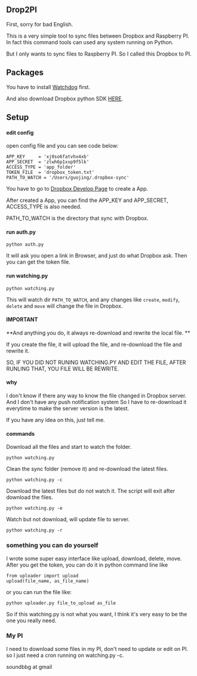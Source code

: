 ## Drop2PI ##

First, sorry for bad English.

This is a very simple tool to sync files between Dropbox and Raspberry PI. In fact this command tools can used any system running on Python.

But I only wants to sync files to Raspberry PI. So I called this Dropbox to PI.

## Packages ##

You have to install [Watchdog](https://github.com/gorakhargosh/watchdog) first.

And also download Dropbox python SDK [HERE](https://www.dropbox.com/developers/core/sdk).

## Setup ##

#### edit config ####

open config file and you can see code below:

	APP_KEY     = 'xj0so6fatvhx4xb'
	APP_SECRET  = 'zlwh6p1xvp9f5lk'
	ACCESS_TYPE = 'app_folder'
	TOKEN_FILE  = 'dropbox_token.txt'
	PATH_TO_WATCH = '/Users/guojing/.dropbox-sync'

You have to go to [Dropbox Develop Page](https://www.dropbox.com/developers/apps) to create a App.

After created a App, you can find the APP_KEY and APP_SECRET, ACCESS_TYPE is also needed.

PATH_TO_WATCH is the directory that sync with Dropbox.

#### run auth.py ####

	python auth.py

It will ask you open a link in Browser, and just do what Dropbox ask. Then you can get the token file.

#### run watching.py ####

	python watching.py

This will watch dir `PATH_TO_WATCH`, and any changes like `create`, `modify`, `delete` and `move` will change the file in Dropbox.

#### IMPORTANT ###

**And anything you do, it always re-download and rewrite the local file. **

If you create the file, it will upload the file, and re-download the file and rewrite it.

SO, IF YOU DID NOT RUNING WATCHING.PY AND EDIT THE FILE, AFTER RUNLING THAT, YOU FILE WILL BE REWRITE.

#### why ####

I don't know if there any way to know the file changed in Dropbox server. And I don't have any push notification system So I have to re-download it everytime to make the server version is the latest.

If you have any idea on this, just tell me.

#### commands ####

Download all the files and start to watch the folder.

	python watching.py

Clean the sync folder (remove it) and re-download the latest files.

	python watching.py -c

Download the latest files but do not watch it. The script will exit after download the files.

	python watching.py -e

Watch but not download, will update file to server.

	python watching.py -r

### something you can do yourself ###

I wrote some super easy interface like upload, download, delete, move. After you get the token, you can do it in python command line like

	from uploader import upload
	upload(file_name, as_file_name)

or you can run the file like:

	python uploader.py file_to_upload as_file

So if this watching.py is not what you want, I think it's very easy to be the one you really need.

### My PI ###

I need to download some files in my PI, don't need to update or edit on PI. so I just need a cron running on watching.py -c.

soundbbg at gmail
